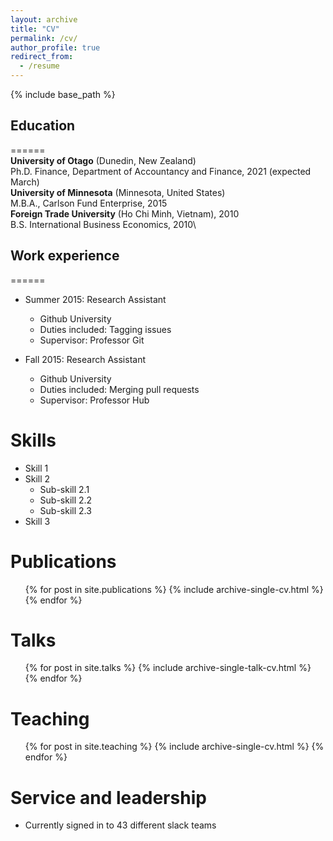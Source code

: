 ```yaml
---
layout: archive
title: "CV"
permalink: /cv/
author_profile: true
redirect_from:
  - /resume
---
```


{% include base_path %}

## Education
======<br/>
**University of Otago** (Dunedin, New Zealand)\
    Ph.D. Finance, Department of Accountancy and Finance,  2021 (expected March)\
**University of Minnesota** (Minnesota, United States)\
    M.B.A., Carlson Fund Enterprise, 2015\
**Foreign Trade University** (Ho Chi Minh, Vietnam), 2010\
    B.S. International Business Economics, 2010\


## Work experience
======
* Summer 2015: Research Assistant
  * Github University
  * Duties included: Tagging issues
  * Supervisor: Professor Git

* Fall 2015: Research Assistant
  * Github University
  * Duties included: Merging pull requests
  * Supervisor: Professor Hub
  
Skills
======
* Skill 1
* Skill 2
  * Sub-skill 2.1
  * Sub-skill 2.2
  * Sub-skill 2.3
* Skill 3

Publications
======
  <ul>{% for post in site.publications %}
    {% include archive-single-cv.html %}
  {% endfor %}</ul>
  
Talks
======
  <ul>{% for post in site.talks %}
    {% include archive-single-talk-cv.html %}
  {% endfor %}</ul>
  
Teaching
======
  <ul>{% for post in site.teaching %}
    {% include archive-single-cv.html %}
  {% endfor %}</ul>
  
Service and leadership
======
* Currently signed in to 43 different slack teams
